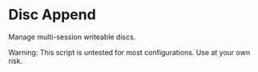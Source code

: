 # Disc Append
Manage multi-session writeable discs.

Warning: This script is untested for most configurations. Use at your own risk.
